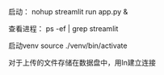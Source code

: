 启动：
nohup streamlit run app.py &

查看进程：
ps -ef | grep streamlit

启动venv
source ./venv/bin/activate


对于上传的文件存储在数据盘中，用ln建立连接